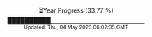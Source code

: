 <p align="center">
⏳Year Progress (33.77 %) <br>
██████████▁▁▁▁▁▁▁▁▁▁▁▁▁▁▁▁▁▁▁▁ <br>
<sub>Updated: Thu, 04 May 2023 06:02:35 GMT</sub>
</p>

